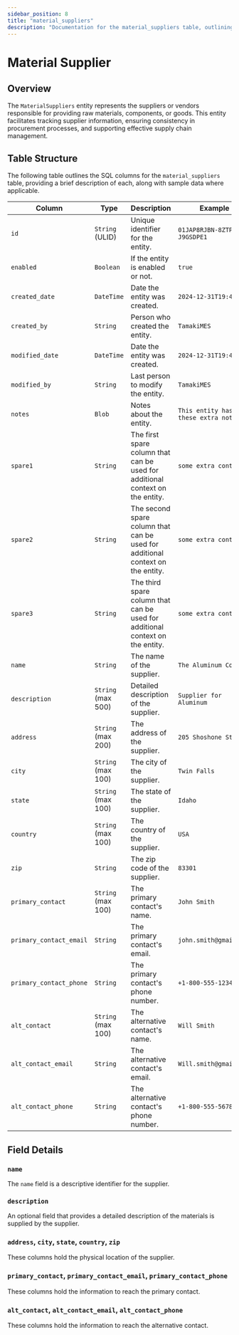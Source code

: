 ```yaml
---
sidebar_position: 8
title: "material_suppliers"
description: "Documentation for the material_suppliers table, outlining its columns and structure."
---
```


# Material Supplier

## Overview

The `MaterialSuppliers` entity represents the suppliers or vendors responsible for providing raw materials, components, or goods. 
This entity facilitates tracking supplier information, ensuring consistency in procurement processes, and supporting effective supply chain management.

## Table Structure

The following table outlines the SQL columns for the `material_suppliers` table, providing a brief description of
each, along with sample data where applicable.

| Column                     | Type               | Description                                                                    | Example                                  |
|----------------------------|--------------------|--------------------------------------------------------------------------------|------------------------------------------|
| `id`                       | `String` (ULID)    | Unique identifier for the entity.                                              | `01JAP8RJBN-8ZTPXSGY-J9GSDPE1`           |
| `enabled`                  | `Boolean`          | If the entity is enabled or not.                                               | `true`                                   |
| `created_date`             | `DateTime`         | Date the entity was created.                                                   | `2024-12-31T19:48:44Z`                   |
| `created_by`               | `String`           | Person who created the entity.                                                 | `TamakiMES`                              |
| `modified_date`            | `DateTime`         | Date the entity was created.                                                   | `2024-12-31T19:48:44Z`                   |
| `modified_by`              | `String`           | Last person to modify the entity.                                              | `TamakiMES`                              |
| `notes`                    | `Blob`             | Notes about the entity.                                                        | `This entity has these extra notes`      |
| `spare1`                   | `String`           | The first spare column that can be used for additional context on the entity.  | `some extra context 1`                   |
| `spare2`                   | `String`           | The second spare column that can be used for additional context on the entity. | `some extra context 2`                   |
| `spare3`                   | `String`           | The third spare column that can be used for additional context on the entity.  | `some extra context 3`                   |
| `name`                     | `String`           | The name of the supplier.                                                      | `The Aluminum Company`                   |
| `description`              | `String` (max 500) | Detailed description of the supplier.                                          | `Supplier for Aluminum`                  |
| `address`                  | `String` (max 200) | The address of the supplier.                                                   | `205 Shoshone St N`                      |
| `city`                     | `String` (max 100) | The city of the supplier.                                                      | `Twin Falls`                             |
| `state`                    | `String` (max 100) | The state of the supplier.                                                     | `Idaho`                                  |
| `country`                  | `String` (max 100) | The country of the supplier.                                                   | `USA`                                    |
| `zip`                      | `String`           | The zip code of the supplier.                                                  | `83301`                                  |
| `primary_contact`          | `String` (max 100) | The primary contact's name.                                                    | `John Smith`                             |
| `primary_contact_email`    | `String`           | The primary contact's email.                                                   | `john.smith@gmail.com`                   |
| `primary_contact_phone`    | `String`           | The primary contact's phone number.                                            | `+1-800-555-1234`                        |
| `alt_contact`              | `String` (max 100) | The alternative contact's name.                                                | `Will Smith`                             |
| `alt_contact_email`        | `String`           | The alternative contact's email.                                               | `Will.smith@gmail.com`                   |
| `alt_contact_phone`        | `String`           | The alternative contact's phone number.                                        | `+1-800-555-5678`                        |

## Field Details

### `name`

The `name` field is a descriptive identifier for the supplier.

### `description`

An optional field that provides a detailed description of the materials is supplied by the supplier.

### `address`, `city`, `state`, `country`, `zip`

These columns hold the physical location of the supplier.

### `primary_contact`, `primary_contact_email`, `primary_contact_phone`

These columns hold the information to reach the primary contact.

### `alt_contact`, `alt_contact_email`, `alt_contact_phone`

These columns hold the information to reach the alternative contact.